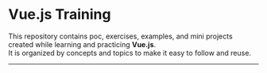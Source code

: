 # Vue.js Training

This repository contains poc, exercises, examples, and mini projects created while learning and practicing **Vue.js**.  
It is organized by concepts and topics to make it easy to follow and reuse.

---